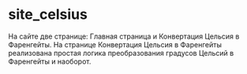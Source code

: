 # site_celsius
На сайте две странице: Главная страница и Конвертация Цельсия в Фаренгейты.
На странице Конвертация Цельсия в Фаренгейты реализована простая логика преобразования градусов Цельсий в Фаренгейты и наоборот.

